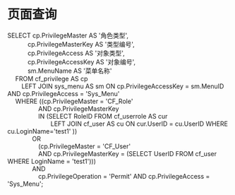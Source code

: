
# 页面查询
  SELECT cp.PrivilegeMaster AS '角色类型',<br>
      cp.PrivilegeMasterKey AS '类型编号',<br>
      cp.PrivilegeAccess AS '对象类型',<br>
      cp.PrivilegeAccessKey AS '对象编号',<br>
      sm.MenuName AS '菜单名称'<br>
    FROM cf_privilege AS cp<br>
      LEFT JOIN sys_menu AS sm ON cp.PrivilegeAccessKey = sm.MenuID AND cp.PrivilegeAccess = 'Sys_Menu'<br>
    WHERE ((cp.PrivilegeMaster = 'CF_Role'<br>
     AND cp.PrivilegeMasterKey<br>
     IN (SELECT RoleID FROM cf_userrole AS cur<br>
       LEFT JOIN cf_user AS cu ON cur.UserID = cu.UserID WHERE cu.LoginName='test1' ))<br>
    OR<br>
     (cp.PrivilegeMaster = 'CF_User'<br>
     AND cp.PrivilegeMasterKey = (SELECT UserID FROM cf_user WHERE LoginName = 'test1')))<br>
    AND<br>
     cp.PrivilegeOperation = 'Permit' AND cp.PrivilegeAccess = 'Sys_Menu';<br>
